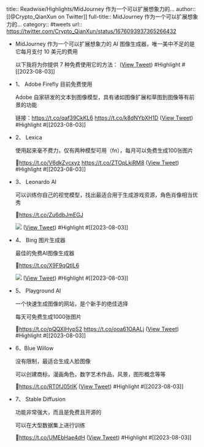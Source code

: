 title:: Readwise/Highlights/MidJourney 作为一个可以扩展想象力的...
author:: [[@Crypto_QianXun on Twitter]]
full-title:: MidJourney 作为一个可以扩展想象力的...
category:: #tweets
url:: https://twitter.com/Crypto_QianXun/status/1676093937365266432

- MidJourney 作为一个可以扩展想象力的 AI 图像生成器，唯一美中不足的是它每月支付 10 美元的费用
  
  以下我将为你提供 7 种免费使用它的方法： ([View Tweet](https://twitter.com/Crypto_QianXun/status/1676093937365266432)) #Highlight #[[2023-08-03]]
- 1、 Adobe Firefly 目前免费使用
  
  Adobe 自家研发的文本到图像模型，具有诸如图像扩展和草图到图像等有前景的功能
  
  链接：https://t.co/qaf39CkKL6 https://t.co/k8dNYbXH1D ([View Tweet](https://twitter.com/Crypto_QianXun/status/1676093997305982977)) #Highlight #[[2023-08-03]]
- 2、 Lexica
  
  使用起来毫不费力，仅有两种模型可用（fn），每月可以免费生成100张图片
  
  🔗https://t.co/V6dkZvcxyz https://t.co/ZTOpLkiRM8 ([View Tweet](https://twitter.com/Crypto_QianXun/status/1676094068508577792)) #Highlight #[[2023-08-03]]
- 3、 Leonardo AI
  
  可以训练你自己的视觉模型，找出最适合用于生成游戏资源，角色肖像相当优秀
  
  🔗https://t.co/Zu6dbJmEGJ 
  
  ![](https://pbs.twimg.com/media/F0KusnUWcAAEdbZ.jpg) ([View Tweet](https://twitter.com/Crypto_QianXun/status/1676094096237101059)) #Highlight #[[2023-08-03]]
- 4、 Bing 图片生成器
  
  最佳的免费AI图像生成器
  
  🔗https://t.co/X9F9qQtIL6 
  
  ![](https://pbs.twimg.com/media/F0KuuKWWYAEfP0r.jpg) ([View Tweet](https://twitter.com/Crypto_QianXun/status/1676094122782777345)) #Highlight #[[2023-08-03]]
- 5、 Playground AI
  
  一个快速生成图像的网站，是个新手的绝佳选择
  
  每天可免费生成1000张图片
  
  🔗https://t.co/pQQXIHypS2 https://t.co/ooa61OAALj ([View Tweet](https://twitter.com/Crypto_QianXun/status/1676094169423523841)) #Highlight #[[2023-08-03]]
- 6、Blue Willow
  
  没有限制，最适合生成人脸图像
  
  可以创建商标，漫画角色，数字艺术作品，风景，图形概念等等
  
  🔗https://t.co/RT0fJ05tIK ([View Tweet](https://twitter.com/Crypto_QianXun/status/1676094194165637121)) #Highlight #[[2023-08-03]]
- 7、 Stable Diffusion
  
  功能非常强大，而且是免费且开源的
  
  可以在大型数据集上进行训练
  
  🔗https://t.co/UMEbHae4dH ([View Tweet](https://twitter.com/Crypto_QianXun/status/1676094215699267584)) #Highlight #[[2023-08-03]]